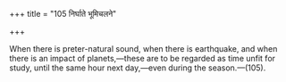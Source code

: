 +++
title = "105 निर्घाते भूमिचलने"

+++

When there is preter-natural sound, when there is earthquake, and when there is an impact of planets,—these are to be regarded as time unfit for study, until the same hour next day,—even during the season.—(105).
